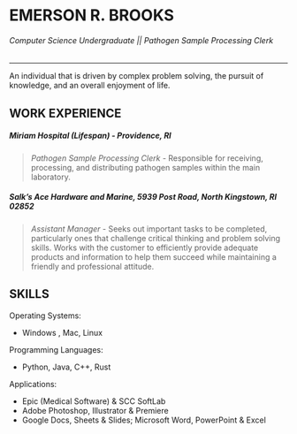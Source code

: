 # EMERSON R. BROOKS
###### Computer Science Undergraduate || Pathogen Sample Processing Clerk
---
An individual that is driven by complex problem solving, the pursuit of knowledge, and an overall enjoyment of life.

## WORK EXPERIENCE
##### **Miriam Hospital (Lifespan) - Providence, RI**
> *Pathogen Sample Processing Clerk* - Responsible for receiving, processing, and distributing pathogen samples within the main laboratory. 

##### **Salk’s Ace Hardware and Marine, 5939 Post Road, North Kingstown, RI 02852**

> *Assistant Manager* - Seeks out important tasks to be completed, particularly ones that challenge critical thinking and problem solving skills. Works with the customer to efficiently provide adequate products and information to help them succeed while maintaining a friendly and professional attitude.

## SKILLS
Operating Systems: 
- Windows , Mac, Linux

Programming Languages: 
- Python, Java, C++, Rust

Applications: 
- Epic (Medical Software) & SCC SoftLab
- Adobe Photoshop, Illustrator & Premiere
- Google Docs, Sheets & Slides; Microsoft Word, PowerPoint & Excel
